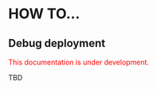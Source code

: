 # HOW TO...

## Debug deployment

<span style="color:red"> This documentation is under development. </span>


TBD
